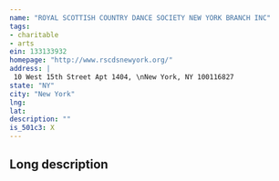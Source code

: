 ```yaml
---
name: "ROYAL SCOTTISH COUNTRY DANCE SOCIETY NEW YORK BRANCH INC"
tags:
- charitable
- arts
ein: 133133932
homepage: "http://www.rscdsnewyork.org/"
address: |
 10 West 15th Street Apt 1404, \nNew York, NY 100116827
state: "NY"
city: "New York"
lng: 
lat: 
description: ""
is_501c3: X
---
```


## Long description


